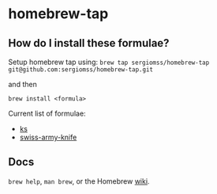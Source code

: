homebrew-tap
===============

How do I install these formulae?
--------------------------------
  Setup homebrew tap using: ```brew tap sergiomss/homebrew-tap git@github.com:sergiomss/homebrew-tap.git```
  
and then 

`brew install <formula>`

Current list of formulae:
* [ks](https://github.com/sergiomss/ks)
* [swiss-army-knife](https://github.com/sergiomss/swiss-army-knife)

Docs
----
`brew help`, `man brew`, or the Homebrew [wiki][].

[wiki]:http://wiki.github.com/mxcl/homebrew
